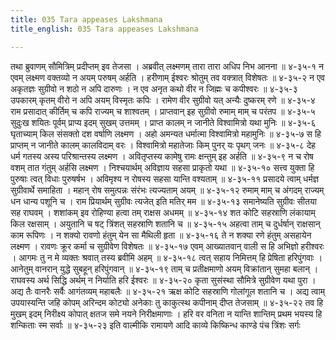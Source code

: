 ```yaml
---
title: 035 Tara appeases Lakshmana
title_english: 035 Tara appeases Lakshmana

---
```

<div class="audioEmbed"  caption="श्रीराम-हरिसीताराममूर्ति-घनपाठिभ्यां वचनम्" src="https://archive.org/download/Ramayana-recitation-Sriram-harisItArAmamUrti-Ghanapaati-v2/Kanda_4/Kanda_4_KSK-035-Tharaya_Lakshmana_Santhvanam.mp3"></div>
तथा ब्रुवाणम् सौमित्रिम् प्रदीप्तम् इव तेजसा ।  
अब्रवीत् लक्ष्मणम् तारा तारा अधिप निभ आनना ॥ ४-३५-१  
न एवम् लक्ष्मण वक्तव्यो न अयम् परुषम् अर्हति ।  
हरीणाम् ईश्वरः श्रोतुम् तव वक्त्रात् विशेषतः ॥ ४-३५-२  
न एव अकृतज्ञः सुग्रीवो न शठो न अपि दारुणः ।  
न एव अनृत कथो वीर न जिह्मः च कपीश्वरः ॥ ४-३५-३  
उपकारम् कृतम् वीरो न अपि अयम् विस्मृतः कपिः ।  
रामेण वीर सुग्रीवो यत् अन्यैः दुष्करम् रणे ॥ ४-३५-४  
राम प्रसादात् कीर्तिम् च कपि राज्यम् च शाश्वतम् ।  
प्राप्तवान् इह सुग्रीवो रुमाम् माम् च परंतप ॥ ४-३५-५  
सुदुःख शयितः पूर्वम् प्राप्य इदम् सुखम् उत्तमम् ।  
प्राप्त कालम् न जानीते विश्वामित्रो यथा मुनिः ॥ ४-३५-६  
घृताच्याम् किल संसक्तो दश वर्षाणि लक्ष्मण ।  
अहो अमन्यत धर्मात्मा विश्वामित्रो महामुनिः ॥ ४-३५-७  
स हि प्राप्तम् न जानीते कालम् कालविदाम् वरः ।  
विश्वामित्रो महातेजाः किम् पुनर् यः पृथग् जनः ॥ ४-३५-८  
देह धर्म गतस्य अस्य परिश्रान्तस्य लक्ष्मण ।  
अवितृप्तस्य कामेषु रामः क्षन्तुम् इह अर्हति ॥ ४-३५-९  
न च रोष वशम् तात गंतुम् अर्हसि लक्ष्मण ।  
निश्चयार्थम् अविज्ञाय सहसा प्राकृतो यथा ॥ ४-३५-१०  
सत्त्व युक्ता हि पुरुषाः त्वत् विधाः पुरुषर्षभ ।  
अविमृश्य न रोषस्य सहसा यान्ति वश्यताम् ॥ ४-३५-११  
प्रसादये त्वाम् धर्मज्ञ सुग्रीवार्थे समाहिता ।  
महान् रोष समुत्पन्नः संरंभः त्यज्यताम् अयम् ॥ ४-३५-१२  
रुमाम् माम् च अंगदम् राज्यम् धन धान्य पशूनि च ।  
राम प्रियार्थम् सुग्रीवः त्यजेत् इति मतिर् मम ॥ ४-३५-१३  
समानेष्यति सुग्रीवः सीतया सह राघवम् ।  
शशांकम् इव रोहिण्या हत्वा तम् राक्षस अधमम् ॥ ४-३५-१४  
शत कोटि सहस्राणि लंकायाम् किल रक्षसाम् ।  
अयुतानि च षट् त्रिंशत् सहस्राणि शतानि च ॥ ४-३५-१५  
अहत्वा ताम् च दुर्धर्षान् राक्षसान् काम रूपिणः ।  
न शक्यो रावणो हंतुम् येन सा मैथिली हृता ॥ ४-३५-१६  
ते न शक्या रणे हंतुम् असहायेन लक्ष्मण ।  
रावणः क्रूर कर्मा च सुग्रीवेण विशेषतः ॥ ४-३५-१७  
एवम् आख्यातवान् वाली स हि अभिज्ञो हरीश्वरः ।  
आगमः तु न मे व्यक्तः श्रवात् तस्य ब्रवीमि अहम् ॥ ४-३५-१८  
त्वत् सहाय निमित्तम् हि प्रेषिता हरिपुंगवाः ।  
आनेतुम् वानरान् युद्धे सुबहून् हरिपुंगवान् ॥ ४-३५-१९  
ताम् च प्रतीक्षमाणो अयम् विक्रांतान् सुमहा बलान् ।  
राघवस्य अर्थ सिद्धि अर्थम् न निर्याति हरि ईश्वरः ॥ ४-३५-२०  
कृता सुसंस्था सौमित्रे सुग्रीवेण यथा पुरा ।  
अद्य तैः वानरैः सर्वैः आगंतव्यम् महाबलैः ॥ ४-३५-२१  
ऋक्ष कोटि सहस्राणि गोलांगूल शतानि च ।  
अद्य त्वाम् उपयास्यन्ति जहि कोपम् अरिन्दम  
कोट्यो अनेकाः तु काकुत्स्थ कपीनाम् दीप्त तेजसाम् ॥ ४-३५-२२  
तव हि मुखम् इदम् निरीक्ष्य कोपात्  
क्षतज समे नयने निरीक्षमाणाः ।  
हरि वर वनिता न यान्ति शान्तिम्  
प्रथम भयस्य हि शन्किताः स्म सर्वाः ॥ ४-३५-२३  
इति वाल्मीकि रामायणे आदि काव्ये किष्किन्ध काण्डे पंच त्रिंशः सर्गः